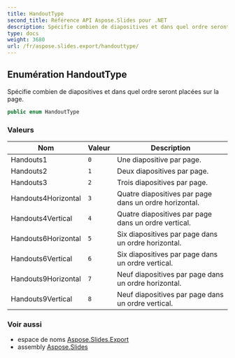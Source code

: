 ```yaml
---  
title: HandoutType
second_title: Référence API Aspose.Slides pour .NET  
description: Spécifie combien de diapositives et dans quel ordre seront placées sur la page.
type: docs
weight: 3680  
url: /fr/aspose.slides.export/handouttype/
---  
```


## Enumération HandoutType  

Spécifie combien de diapositives et dans quel ordre seront placées sur la page.  

```csharp  
public enum HandoutType  
```  

### Valeurs  

| Nom | Valeur | Description |  
| --- | --- | --- |  
| Handouts1 | `0` | Une diapositive par page. |  
| Handouts2 | `1` | Deux diapositives par page. |  
| Handouts3 | `2` | Trois diapositives par page. |  
| Handouts4Horizontal | `3` | Quatre diapositives par page dans un ordre horizontal. |  
| Handouts4Vertical | `4` | Quatre diapositives par page dans un ordre vertical. |  
| Handouts6Horizontal | `5` | Six diapositives par page dans un ordre horizontal. |  
| Handouts6Vertical | `6` | Six diapositives par page dans un ordre vertical. |  
| Handouts9Horizontal | `7` | Neuf diapositives par page dans un ordre horizontal. |  
| Handouts9Vertical | `8` | Neuf diapositives par page dans un ordre vertical. |  

### Voir aussi  

* espace de noms [Aspose.Slides.Export](../../aspose.slides.export)  
* assembly [Aspose.Slides](../../)  

<!-- NE PAS MODIFIER : généré par xmldocmd pour Aspose.Slides.dll -->